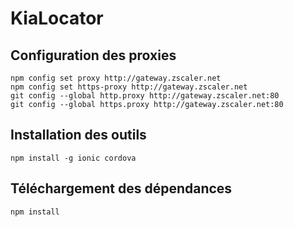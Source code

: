 # KiaLocator

## Configuration des proxies

    npm config set proxy http://gateway.zscaler.net
    npm config set https-proxy http://gateway.zscaler.net
    git config --global http.proxy http://gateway.zscaler.net:80
    git config --global https.proxy http://gateway.zscaler.net:80
    
## Installation des outils

    npm install -g ionic cordova
    
## Téléchargement des dépendances

    npm install
